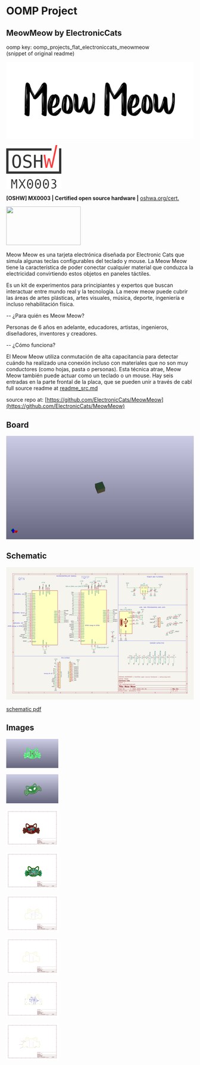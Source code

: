 # OOMP Project  
## MeowMeow  by ElectronicCats  
  
oomp key: oomp_projects_flat_electroniccats_meowmeow  
(snippet of original readme)  
  
![Meow MeowLogo](https://github.com/ElectronicCats/MeowMeow/raw/master/Recursos/meowmeow_logo.png)  
  
![MX0003](https://github.com/ElectronicCats/MeowMeow/blob/master/OSHW-MX0003.png?raw=true)  
  
**[OSHW] MX0003 | Certified open source hardware |** [oshwa.org/cert.](https://www.oshwa.org/cert)  
  
<a href="https://electroniccats.com/store/meowmeow/">  
  <img src="https://electroniccats.com/wp-content/uploads/badge_store.png" width="200" height="104" />  
</a>  
  
  
  Meow Meow es una tarjeta electrónica diseñada por Electronic Cats  que simula algunas teclas configurables del teclado y mouse.  La Meow Meow tiene la característica de poder conectar cualquier material que conduzca  la electricidad convirtiendo estos objetos en paneles táctiles.   
  
  Es un kit de experimentos para principiantes y expertos que buscan interactuar entre mundo real y la tecnología. La meow meow puede cubrir las áreas de artes plásticas, artes visuales, música, deporte, ingeniería e  incluso rehabilitación física.  
  
-- ¿Para quién es Meow Meow?   
  
  Personas de 6 años en adelante, educadores, artistas, ingenieros, diseñadores, inventores y creadores.   
  
-- ¿Cómo funciona?   
  
  El Meow Meow utiliza conmutación de alta capacitancia para detectar cuándo ha realizado una conexión incluso con materiales que no son muy conductores (como hojas, pasta o personas). Esta técnica atrae, Meow Meow también puede actuar como un teclado o un mouse. Hay seis entradas en la parte frontal de la placa, que se pueden unir a través de cabl  
  full source readme at [readme_src.md](readme_src.md)  
  
source repo at: [https://github.com/ElectronicCats/MeowMeow](https://github.com/ElectronicCats/MeowMeow)  
## Board  
  
[![working_3d.png](working_3d_600.png)](working_3d.png)  
## Schematic  
  
[![working_schematic.png](working_schematic_600.png)](working_schematic.png)  
  
[schematic pdf](working_schematic.pdf)  
## Images  
  
[![working_3D_bottom.png](working_3D_bottom_140.png)](working_3D_bottom.png)  
  
[![working_3D_top.png](working_3D_top_140.png)](working_3D_top.png)  
  
[![working_assembly_page_01.png](working_assembly_page_01_140.png)](working_assembly_page_01.png)  
  
[![working_assembly_page_02.png](working_assembly_page_02_140.png)](working_assembly_page_02.png)  
  
[![working_assembly_page_03.png](working_assembly_page_03_140.png)](working_assembly_page_03.png)  
  
[![working_assembly_page_04.png](working_assembly_page_04_140.png)](working_assembly_page_04.png)  
  
[![working_assembly_page_05.png](working_assembly_page_05_140.png)](working_assembly_page_05.png)  
  
[![working_assembly_page_06.png](working_assembly_page_06_140.png)](working_assembly_page_06.png)  
